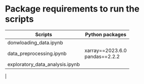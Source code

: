 # Package requirements to run the scripts
|       Scripts           | Python packages |
|-------------------------|-----------------|
|donwloading_data.ipynb   |  |
|data_preprocessing.ipynb| xarray==2023.6.0<br>pandas==2.2.2|
|exploratory_data_analysis.ipynb|  |
|

